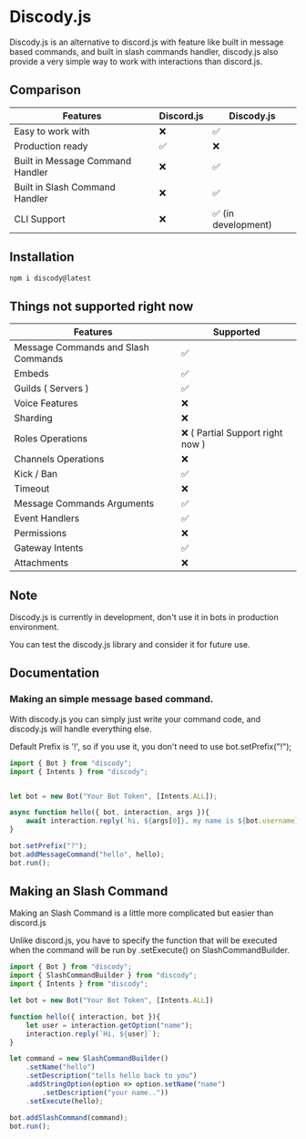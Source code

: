 # Discody.js
Discody.js is an alternative to discord.js with feature like built in message based commands, and built in slash commands handler, discody.js also provide a very simple way to work with interactions than discord.js.

## Comparison
| **Features** | **Discord.js** | **Discody.js** |
|---|---| --- |
Easy to work with | ❌ | ✅
Production ready | ✅ | ❌
Built in Message Command Handler |❌ | ✅
Built in Slash Command Handler |❌ | ✅
CLI Support | ❌ | ✅ (in development)

## Installation

```bash 
npm i discody@latest
```

## Things not supported right now
| Features | Supported |
--- | --- |
Message Commands and Slash Commands |  ✅
Embeds | ✅
Guilds ( Servers ) | ✅
Voice Features | ❌
Sharding | ❌
Roles Operations | ❌ ( Partial Support right now )
Channels Operations | ❌
Kick / Ban | ✅
Timeout  | ❌
Message Commands Arguments | ✅
Event Handlers | ✅
Permissions | ❌
Gateway Intents | ✅
Attachments | ❌

## Note
Discody.js is currently in development, don't use it in bots in production environment.

You can test the discody.js library and consider it for future use.

## Documentation

### Making an simple message based command.

With discody.js you can simply just write your command code, and discody.js will handle everything else.


Default Prefix is '!', so if you use it, you don't need to use bot.setPrefix("!");
```js
import { Bot } from "discody";
import { Intents } from "discody";


let bot = new Bot("Your Bot Token", [Intents.ALL]);

async function hello({ bot, interaction, args }){
    await interaction.reply(`hi, ${args[0]}, my name is ${bot.username}. \nI am a bot made by discody.js`);
}

bot.setPrefix("?");
bot.addMessageCommand("hello", hello);
bot.run();
```

## Making an Slash Command 
Making an Slash Command is a little more complicated but easier than discord.js

Unlike discord.js, you have to specify the function that will be executed when the command will be run by .setExecute() on SlashCommandBuilder.
```js
import { Bot } from "discody";
import { SlashCommandBuilder } from "discody";
import { Intents } from "discody";

let bot = new Bot("Your Bot Token", [Intents.ALL])

function hello({ interaction, bot }){
    let user = interaction.getOption("name");
    interaction.reply(`Hi, ${user}`);
}

let command = new SlashCommandBuilder()
    .setName("hello")
    .setDescription("tells hello back to you")
    .addStringOption(option => option.setName("name")
        .setDescription("your name.."))
    .setExecute(hello);

bot.addSlashCommand(command);
bot.run();
```